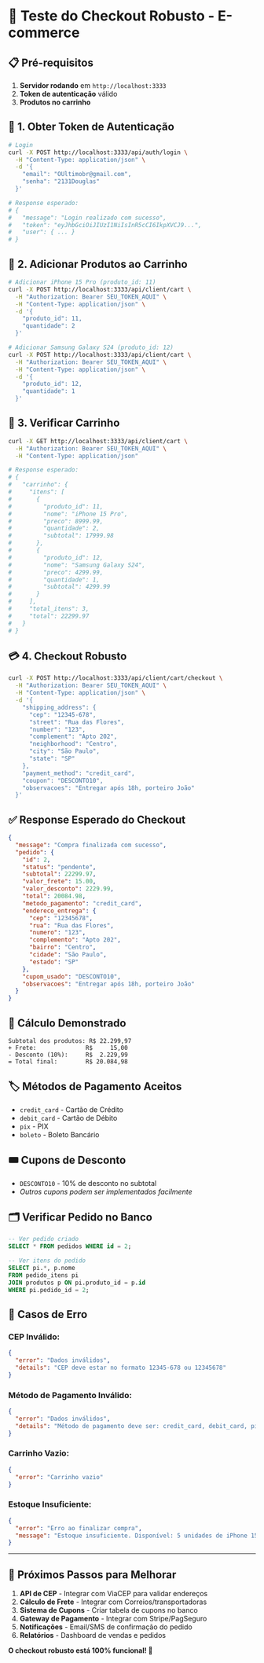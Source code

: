 # 🧪 Teste do Checkout Robusto - E-commerce

## 📋 **Pré-requisitos**

1. **Servidor rodando** em `http://localhost:3333`
2. **Token de autenticação** válido
3. **Produtos no carrinho**

## 🔑 **1. Obter Token de Autenticação**

```bash
# Login
curl -X POST http://localhost:3333/api/auth/login \
  -H "Content-Type: application/json" \
  -d '{
    "email": "OUltimobr@gmail.com",
    "senha": "2131Douglas"
  }'

# Response esperado:
# {
#   "message": "Login realizado com sucesso",
#   "token": "eyJhbGciOiJIUzI1NiIsInR5cCI6IkpXVCJ9...",
#   "user": { ... }
# }
```

## 🛒 **2. Adicionar Produtos ao Carrinho**

```bash
# Adicionar iPhone 15 Pro (produto_id: 11)
curl -X POST http://localhost:3333/api/client/cart \
  -H "Authorization: Bearer SEU_TOKEN_AQUI" \
  -H "Content-Type: application/json" \
  -d '{
    "produto_id": 11,
    "quantidade": 2
  }'

# Adicionar Samsung Galaxy S24 (produto_id: 12)
curl -X POST http://localhost:3333/api/client/cart \
  -H "Authorization: Bearer SEU_TOKEN_AQUI" \
  -H "Content-Type: application/json" \
  -d '{
    "produto_id": 12,
    "quantidade": 1
  }'
```

## 👀 **3. Verificar Carrinho**

```bash
curl -X GET http://localhost:3333/api/client/cart \
  -H "Authorization: Bearer SEU_TOKEN_AQUI" \
  -H "Content-Type: application/json"

# Response esperado:
# {
#   "carrinho": {
#     "itens": [
#       {
#         "produto_id": 11,
#         "nome": "iPhone 15 Pro",
#         "preco": 8999.99,
#         "quantidade": 2,
#         "subtotal": 17999.98
#       },
#       {
#         "produto_id": 12,
#         "nome": "Samsung Galaxy S24",
#         "preco": 4299.99,
#         "quantidade": 1,
#         "subtotal": 4299.99
#       }
#     ],
#     "total_itens": 3,
#     "total": 22299.97
#   }
# }
```

## 💳 **4. Checkout Robusto**

```bash
curl -X POST http://localhost:3333/api/client/cart/checkout \
  -H "Authorization: Bearer SEU_TOKEN_AQUI" \
  -H "Content-Type: application/json" \
  -d '{
    "shipping_address": {
      "cep": "12345-678",
      "street": "Rua das Flores",
      "number": "123",
      "complement": "Apto 202",
      "neighborhood": "Centro",
      "city": "São Paulo",
      "state": "SP"
    },
    "payment_method": "credit_card",
    "coupon": "DESCONTO10",
    "observacoes": "Entregar após 18h, porteiro João"
  }'
```

## ✅ **Response Esperado do Checkout**

```json
{
  "message": "Compra finalizada com sucesso",
  "pedido": {
    "id": 2,
    "status": "pendente",
    "subtotal": 22299.97,
    "valor_frete": 15.00,
    "valor_desconto": 2229.99,
    "total": 20084.98,
    "metodo_pagamento": "credit_card",
    "endereco_entrega": {
      "cep": "12345678",
      "rua": "Rua das Flores",
      "numero": "123",
      "complemento": "Apto 202",
      "bairro": "Centro",
      "cidade": "São Paulo",
      "estado": "SP"
    },
    "cupom_usado": "DESCONTO10",
    "observacoes": "Entregar após 18h, porteiro João"
  }
}
```

## 🧮 **Cálculo Demonstrado**

```
Subtotal dos produtos: R$ 22.299,97
+ Frete:              R$     15,00
- Desconto (10%):     R$  2.229,99
= Total final:        R$ 20.084,98
```

## 🏷️ **Métodos de Pagamento Aceitos**

- `credit_card` - Cartão de Crédito
- `debit_card` - Cartão de Débito  
- `pix` - PIX
- `boleto` - Boleto Bancário

## 🎟️ **Cupons de Desconto**

- `DESCONTO10` - 10% de desconto no subtotal
- *Outros cupons podem ser implementados facilmente*

## 🗂️ **Verificar Pedido no Banco**

```sql
-- Ver pedido criado
SELECT * FROM pedidos WHERE id = 2;

-- Ver itens do pedido
SELECT pi.*, p.nome 
FROM pedido_itens pi 
JOIN produtos p ON pi.produto_id = p.id 
WHERE pi.pedido_id = 2;
```

## 🚨 **Casos de Erro**

### **CEP Inválido:**
```json
{
  "error": "Dados inválidos",
  "details": "CEP deve estar no formato 12345-678 ou 12345678"
}
```

### **Método de Pagamento Inválido:**
```json
{
  "error": "Dados inválidos",
  "details": "Método de pagamento deve ser: credit_card, debit_card, pix ou boleto"
}
```

### **Carrinho Vazio:**
```json
{
  "error": "Carrinho vazio"
}
```

### **Estoque Insuficiente:**
```json
{
  "error": "Erro ao finalizar compra",
  "message": "Estoque insuficiente. Disponível: 5 unidades de iPhone 15 Pro"
}
```

---

## 🎯 **Próximos Passos para Melhorar**

1. **API de CEP** - Integrar com ViaCEP para validar endereços
2. **Cálculo de Frete** - Integrar com Correios/transportadoras
3. **Sistema de Cupons** - Criar tabela de cupons no banco
4. **Gateway de Pagamento** - Integrar com Stripe/PagSeguro
5. **Notificações** - Email/SMS de confirmação do pedido
6. **Relatórios** - Dashboard de vendas e pedidos

**O checkout robusto está 100% funcional! 🚀**
